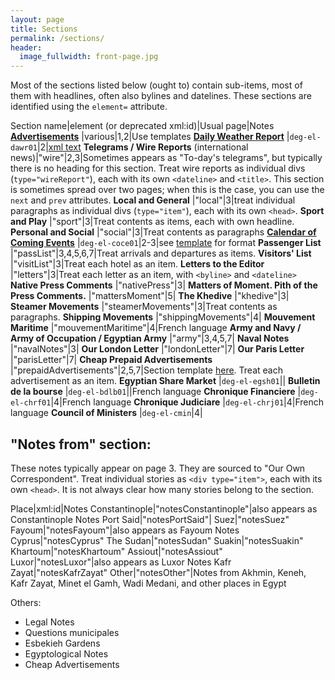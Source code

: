 ```yaml
---
layout: page
title: Sections
permalink: /sections/
header:
  image_fullwidth: front-page.jpg
---
```


Most of the sections listed below (ought to) contain sub-items, most of them with headlines, often also bylines and datelines. These sections are identified using the `element=` attribute.

Section name|element (or deprecated xml:id)|Usual page|Notes
**[Advertisements](https://dig-eg-gaz.github.io/advertisements/)** |various|1,2|Use templates
**[Daily Weather Report](https://dig-eg-gaz.github.io/boilerplates-and-tables/#daily-weather-report)** |`deg-el-dawr01`|2|[xml text](https://github.com/dig-eg-gaz/boilerplates/blob/master/boilerplates-text/daily-weather-report.xml)
**Telegrams / Wire Reports** (international news)|"wire"|2,3|Sometimes appears as "To-day's telegrams", but typically there is no heading for this section. Treat wire reports as individual divs (`type="wireReport"`), each with its own `<dateline>` and `<title>`. This section is sometimes spread over two pages; when this is the case, you can use the `next` and `prev` attributes.
**Local and General** |"local"|3|treat individual paragraphs as individual divs (`type="item"`), each with its own `<head>`.
**Sport and Play** |"sport"|3|Treat contents as items, each with own headline.
**Personal and Social** |"social"|3|Treat contents as paragraphs
**[Calendar of Coming Events](https://dig-eg-gaz.github.io/boilerplates-and-tables/#calendar-of-coming-events)** |`deg-el-coce01`|2-3|see [template](https://github.com/dig-eg-gaz/boilerplates/blob/master/boilerplates-text/calendar-of-coming-events.xml) for format
**Passenger List** |"passList"|3,4,5,6,7|Treat arrivals and departures as items.
**Visitors' List** |"visitList"|3|Treat each hotel as an item.
**Letters to the Editor** |"letters"|3|Treat each letter as an item, with `<byline>` and `<dateline>`
**Native Press Comments** |"nativePress"|3|
**Matters of Moment. Pith of the Press Comments.** |"mattersMoment"|5|
**The Khedive** |"khedive"|3|
**Steamer Movements** |"steamerMovements"|3|Treat contents as paragraphs.
**Shipping Movements** |"shippingMovements"|4|
**Mouvement Maritime** |"mouvementMaritime"|4|French language
**Army and Navy / Army of Occupation / Egyptian Army** |"army"|3,4,5,7|
**Naval Notes** |"navalNotes"|3|
**Our London Letter** |"londonLetter"|7|
**Our Paris Letter** |"parisLetter"|7|
**Cheap Prepaid Advertisements** |"prepaidAdvertisements"|2,5,7|Section template [here](https://dig-eg-gaz.github.io/boilerplates-and-tables/#cheap-prepaid-advertisements). Treat each advertisement as an item.
**Egyptian Share Market** |`deg-el-egsh01`||
**Bulletin de la bourse** |`deg-el-bdlb01`||French language
**Chronique Financiere** |`deg-el-chrf01`|4|French language
**Chronique Judiciare** |`deg-el-chrj01`|4|French language
**Council of Ministers** |`deg-el-cmin`|4|

## "Notes from" section:
These notes typically appear on page 3. They are sourced to "Our Own Correspondent". Treat individual stories as `<div type="item">`, each with its own `<head>`. It is not always clear how many stories belong to the section.

Place|xml:id|Notes
Constantinople|"notesConstantinople"|also appears as Constantinople Notes
Port Said|"notesPortSaid"|
Suez|"notesSuez"
Fayoum|"notesFayoum"|also appears as Fayoum Notes
Cyprus|"notesCyprus"
The Sudan|"notesSudan"
Suakin|"notesSuakin"
Khartoum|"notesKhartoum"
Assiout|"notesAssiout"
Luxor|"notesLuxor"|also appears as Luxor Notes
Kafr Zayat|"notesKafrZayat"
Other|"notesOther"|Notes from Akhmin, Keneh, Kafr Zayat, Minet el Gamh, Wadi Medani, and other places in Egypt

Others:
- Legal Notes
- Questions municipales
- Esbekieh Gardens
- Egyptological Notes
- Cheap Advertisements
